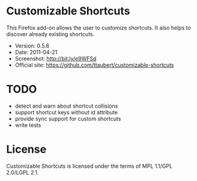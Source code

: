 # Customizable Shortcuts

This Firefox add-on allows the user to customize shortcuts. It also helps to
discover already existing shortcuts.

- Version: 0.5.8
- Date: 2011-04-21
- Screenshot: <http://bit.ly/e9WFSd>
- Official site: <https://github.com/ttaubert/customizable-shortcuts>

# TODO

* detect and warn about shortcut collisions
* support shortcut keys without id attribute
* provide sync support for custom shortcuts
* write tests

# License

Customizable Shortcuts is licensed under the terms of MPL 1.1/GPL 2.0/LGPL 2.1.
